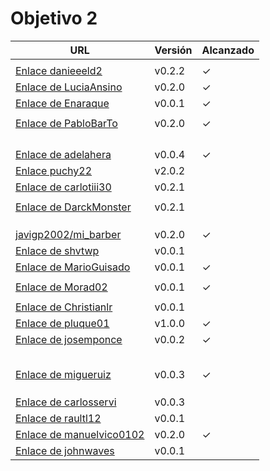 # Objetivo 2

| URL                                        | Versión | Alcanzado |
|--------------------------------------------|---------|-----------|
| <!-- Enlace de sergioae19 --> | | |
| [Enlace danieeeld2](https://github.com/josemponce/RutaMusical/pull/7) | v0.2.2 |✓|
| [Enlace de LuciaAnsino](https://github.com/puchy22/nutri-app/pull/7) | v0.2.0 | ✓ |
| [Enlace de Enaraque](https://github.com/spmanolo/calidad-aire/pull/8) | v0.0.1 | ✓ |
| <!-- Enlace de giorgiogiovanni --> | | |
| [Enlace de PabloBarTo](https://github.com/javigp2002/LazyFood/pull/7) | v0.2.0 |✓ |
| <!-- Enlace de danibarranqueroo --> | | |
| <!-- Enlace de Amadocm --> | | |
| <!-- Enlace de marinajcs --> | | |
| <!-- Enlace de GiancaGrizzly --> | | |
| [Enlace de adelahera](https://github.com/Enaraque/bus_stadistics/pull/6) | v0.0.4 |✓ |
| [Enlace puchy22](https://github.com/shvtwp/DePendiente/pull/9)  | v2.0.2 ||
| [Enlace de carlotiii30](https://github.com/LuciaAnsino/CompraOnline/pull/6) | v0.2.1 | |
| <!-- Enlace de sergioffdez --> | | |
| [Enlace de DarckMonster](https://github.com/danieeeld2/LogisticsRoutes/pull/8) | v0.2.1 | |
| <!-- Enlace de DFolchA --> | | |
| <!-- Enlace de diagmatrix --> | | |
| <!-- Enlace de JaimeGM96 --> | | |
| [javigp2002/mi_barber](https://github.com/Christianlr/MIBarberSchedule/pull/7)| v0.2.0| ✓|
| [Enlace de shvtwp](https://github.com/marinajcs/asignacionTareas/pull/7)| v0.0.1 | |
| [Enlace de MarioGuisado](https://github.com/manuelvico0102/easySelect/pull/7) | v0.0.1 |✓ |
| <!-- Enlace de J P S --> | | |
| [Enlace de Morad02](https://github.com/MarioGuisado/TrainMe/pull/6) | v0.0.1 | ✓ |
| <!-- Enlace de albertolj --> | | |
| [Enlace de Christianlr](https://github.com/adelahera/basket-stats/pull/7) | v0.0.1 | |
| [Enlace de pluque01](https://github.com/carlosservi/Asistente_Ruta_Camioneros/pull/13) | v1.0.0 |✓ |
| [Enlace de josemponce](https://github.com/moshidev/MaquiTracker/pull/11) | v0.0.2 |✓ |
| <!-- Enlace de smallPingu --> | | |
| <!-- Enlace de chelunike --> | | |
| <!-- Enlace de M M M --> | | |
| <!-- Enlace de moshidev --> | | |
| <!-- Enlace de R L O E --> | | |
| [Enlace de migueruiz](https://github.com/pluque01/CofreSagradoVirtual/pull/8) | v0.0.3 |✓ |
| <!-- Enlace de Javito198 --> | | |
| <!-- Enlace de Alvarosanpal --> | | |
| <!-- Enlace de spmanolo --> | | |
|[Enlace de carlosservi](https://github.com/johnwaves/recambios-express/pull/10) |v0.0.3 | |
| [Enlace de raultl12](https://github.com/carlotiii30/organizacionSemanal/pull/5) | v0.0.1 | |
| [Enlace de manuelvico0102](https://github.com/Morad02/F1Data/pull/9) | v0.2.0 |✓ |
| [Enlace de johnwaves](https://github.com/migueruiz/Automatricula/pull/11) | v0.0.1 | |
